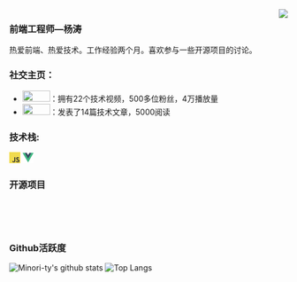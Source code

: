 <img align="right" src="https://count.getloli.com/get/@:Minori-ty?theme=rule34">

### 前端工程师—杨涛

热爱前端、热爱技术。工作经验两个月。喜欢参与一些开源项目的讨论。

### **社交主页：**

- <a href="https://space.bilibili.com/560080179"><code><img height="20" width="50" src="https://github.com/Minori-ty/Minori-ty/blob/main/bilibili.png"></code></a>：拥有22个技术视频，500多位粉丝，4万播放量
- <a href="https://blog.csdn.net/qq_48652579?spm=1000.2115.3001.5343"><code><img height="20" width="50" src="https://gimg2.baidu.com/image_search/src=http%3A%2F%2Fimg.25pp.com%2Fuploadfile%2Fsoft%2Fimages%2F2015%2F0516%2F20150516082551569.jpg&refer=http%3A%2F%2Fimg.25pp.com&app=2002&size=f9999,10000&q=a80&n=0&g=0n&fmt=jpeg?sec=1633840111&t=4605dba67313df10cfca7a84c01a3f4f"></code></a>：发表了14篇技术文章，5000阅读

### **技术栈:**

<code><img height="20" src="https://raw.githubusercontent.com/github/explore/80688e429a7d4ef2fca1e82350fe8e3517d3494d/topics/javascript/javascript.png"></code>
<code><img height="20" src="https://raw.githubusercontent.com/github/explore/80688e429a7d4ef2fca1e82350fe8e3517d3494d/topics/vue/vue.png"></code>


### 开源项目

<br><br><br>


### Github活跃度
![Minori-ty's github stats](https://github-readme-stats.vercel.app/api?username=Minori-ty&show_icons=true&theme=vue)
![Top Langs](https://github-readme-stats.vercel.app/api/top-langs/?username=yangtao5201314)

